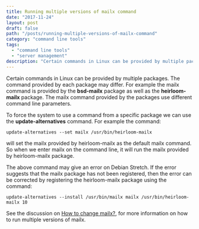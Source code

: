 ```yaml
---
title: Running multiple versions of mailx command
date: "2017-11-24"
layout: post
draft: false
path: "/posts/running-multiple-versions-of-mailx-command"
category: "command line tools"
tags:
  - "command line tools"
  - "server management"
description: "Certain commands in Linux can be provided by multiple packages. The command provided by each package may differ. For example the mailx command is provided by the bsd-mailx package as well as the heirloom-mailx package. The mailx command provided by the packages use different command line parameters."
---
```


Certain commands in Linux can be provided by multiple packages. The command provided by each package may differ. For example the mailx command is provided by the **bsd-mailx** package as well as the **heirloom-mailx** package. The mailx command provided by the packages use different command line parameters.

To force the system to use a command from a specific package we can use the **update-alternatives** command. For example the command:

```
update-alternatives --set mailx /usr/bin/heirloom-mailx
```

will set the mailx provided by heirloom-mailx as the default mailx command. So when we enter mailx on the command line, it will run the mailx provided by heirloom-mailx package.

The above command may give an error on Debian Stretch. If the error suggests that the mailx package has not been registered, then the error can be corrected by registering the heirloom-mailx package using the command:

```
update-alternatives --install /usr/bin/mailx mailx /usr/bin/heirloom-mailx 10
```

See the discussion on [How to change mailx?](https://serverfault.com/questions/666334/how-to-change-mailx), for more information on how to run multiple versions of mailx.
